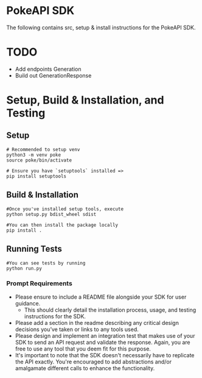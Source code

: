 # PokeAPI SDK
The following contains src, setup & install instructions for the PokeAPI SDK.
# TODO
+ Add endpoints Generation
+ Build out GenerationResponse

# Setup, Build & Installation, and Testing
## Setup
```
# Recommended to setup venv
python3 -m venv poke
source poke/bin/activate

# Ensure you have `setuptools` installed =>
pip install setuptools
```
## Build & Installation
```
#Once you've installed setup tools, execute
python setup.py bdist_wheel sdist

#You can then install the package locally
pip install .
```

## Running Tests
```
#You can see tests by running
python run.py
```

### Prompt Requirements
+ Please ensure to include a README file alongside your SDK for user guidance.
  + This should clearly detail the installation process, usage, and testing instructions for the SDK.
+ Please add a section in the readme describing any critical design decisions you’ve taken or links to any tools used.
+ Please design and implement an integration test that makes use of your SDK to send an API request and validate the response. Again, you are free to use
any tool that you deem fit for this purpose.
+ It's important to note that the SDK doesn't necessarily have to replicate the API exactly. You're encouraged to add abstractions and/or amalgamate different calls to enhance the functionality.